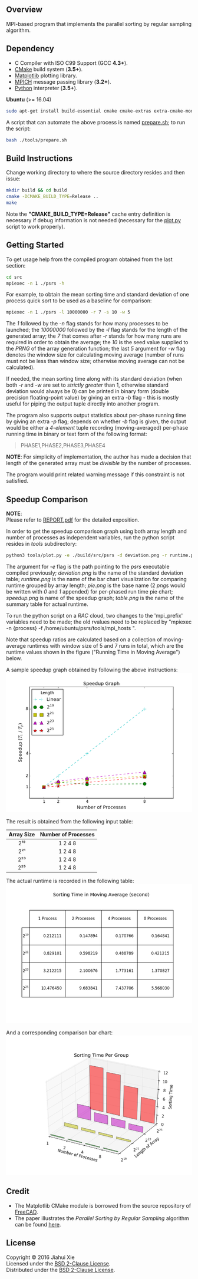 ## Overview
MPI-based program that implements the parallel sorting by regular sampling
algorithm.

## Dependency
* C Compiler with ISO C99 Support (GCC **4.3+**).
* [CMake](https://cmake.org/) build system (**3.5+**).
* [Matplotlib](http://matplotlib.org/) plotting library.
* [MPICH](http://www.mpich.org/) message passing library (**3.2+**).
* [Python](https://www.python.org/) interpreter (**3.5+**).

**Ubuntu** (>= 16.04)  
```bash
sudo apt-get install build-essential cmake cmake-extras extra-cmake-modules libmpich-dev mpich python3-matplotlib
```
A script that can automate the above process is named
[prepare.sh](./tools/prepare.sh); to run the script:
```bash
bash ./tools/prepare.sh
```

## Build Instructions
Change working directory to where the source directory resides and then issue:
```bash
mkdir build && cd build
cmake -DCMAKE_BUILD_TYPE=Release ..
make
```
Note the **"CMAKE_BUILD_TYPE=Release"** cache entry definition is necessary
if debug information is not needed (necessary for the
[plot.py](./tools/plot.py) script to work properly).

## Getting Started
To get usage help from the compiled program obtained from the last section:
```bash
cd src
mpiexec -n 1 ./psrs -h
```
For example, to obtain the mean sorting time and standard deviation of one
process quick sort to be used as a baseline for comparison:
```bash
mpiexec -n 1 ./psrs -l 10000000 -r 7 -s 10 -w 5
```
The *1* followed by the *-n* flag stands for how many processes to be launched;
the *10000000* followed by the *-l* flag stands for the length of the generated
array; the *7* that comes after *-r* stands for how many runs are required in
order to obtain the average; the *10* is the seed value supplied to the
*PRNG* of the array generation function; the last *5* argument for *-w*
flag denotes the window size for calculating moving average (number of runs
must not be less than window size; otherwise moving average can not be
calculated).

If needed, the mean sorting time along with its standard deviation (when both
*-r* and *-w* are set to *strictly greater* than 1, otherwise standard
deviation would always be 0) can be printed in binary form (double precision
floating-point value) by giving an extra *-b* flag - this is mostly useful for
piping the output tuple directly into another program.

The program also supports output statistics about per-phase running time by
giving an extra *-p* flag; depends on whether *-b* flag is given, the output
would be either a *4-element* tuple recording (moving-averaged) per-phase
running time in binary or text form of the following format:

> PHASE1,PHASE2,PHASE3,PHASE4

**NOTE**:
For simplicity of implementation, the author has made a decision that length
of the generated array must be *divisible* by the number of processes.

The program would print related warning message if this constraint is not
satisfied.

## Speedup Comparison
**NOTE**:  
Please refer to [REPORT.pdf](./doc/REPORT.pdf) for the detailed exposition.

In order to get the speedup comparison graph using both array length and number
of processes as independent variables, run the python script resides in *tools*
subdirectory:
```bash
python3 tools/plot.py -e ./build/src/psrs -d deviation.png -r runtime.png -p pie.png -s speedup.png -t table.png

```
The argument for *-e* flag is the path pointing to the *psrs* executable
compiled previously; *deviation.png* is the name of the standard deviation
table; *runtime.png* is the name of the bar chart visualization for comparing
runtime grouped by array length; *pie.png* is the base name (2 *png*s would be
written with *0* and *1* appended) for per-phased run time pie chart;
*speedup.png* is name of the speedup graph; *table.png* is the name of the
summary table for actual runtime.

To run the python script on a *RAC* cloud, two changes to the 'mpi_prefix'
variables need to be made; the old rvalues need to be replaced by
"mpiexec -n {process} -f /home/ubuntu/psrs/tools/mpi_hosts ".

Note that speedup ratios are calculated based on a collection of moving-average
runtimes with window size of 5 and 7 runs in total, which are the runtime
values shown in the figure ("Running Time in Moving Average") below.

A sample speedup graph obtained by following the above instructions:
![speedup](./doc/speedup.png)

The result is obtained from the following input table:

| Array Size | Number of Processes |
|:----------:|:-------------------:|
| 2¹⁹        | 1 2 4 8             |
| 2²¹        | 1 2 4 8             |
| 2²³        | 1 2 4 8             |
| 2²⁵        | 1 2 4 8             |

The actual runtime is recorded in the following table:
![table](./doc/table.png)

And a corresponding comparison bar chart:
![runtime](./doc/runtime.png)


## Credit
* The Matplotlib CMake module is borrowed from the source repository of
[FreeCAD](
https://github.com/FreeCAD/FreeCAD/blob/master/cMake/FindMatplotlib.cmake).
* The paper illustrates the *Parallel Sorting by Regular Sampling* algorithm
can be found [here](./doc/PSRS.pdf).


## License
Copyright © 2016 Jiahui Xie  
Licensed under the [BSD 2-Clause License][BSD2].  
Distributed under the [BSD 2-Clause License][BSD2].  

[BSD2]: https://opensource.org/licenses/BSD-2-Clause
